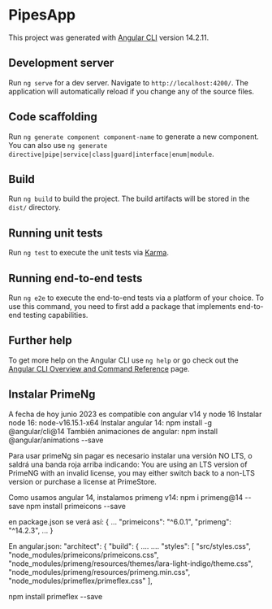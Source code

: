 # PipesApp

This project was generated with [Angular CLI](https://github.com/angular/angular-cli) version 14.2.11.

## Development server

Run `ng serve` for a dev server. Navigate to `http://localhost:4200/`. The application will automatically reload if you change any of the source files.

## Code scaffolding

Run `ng generate component component-name` to generate a new component. You can also use `ng generate directive|pipe|service|class|guard|interface|enum|module`.

## Build

Run `ng build` to build the project. The build artifacts will be stored in the `dist/` directory.

## Running unit tests

Run `ng test` to execute the unit tests via [Karma](https://karma-runner.github.io).

## Running end-to-end tests

Run `ng e2e` to execute the end-to-end tests via a platform of your choice. To use this command, you need to first add a package that implements end-to-end testing capabilities.

## Further help

To get more help on the Angular CLI use `ng help` or go check out the [Angular CLI Overview and Command Reference](https://angular.io/cli) page.

## Instalar PrimeNg

A fecha de hoy junio 2023 es compatible con angular v14 y node 16
Instalar node 16: node-v16.15.1-x64
Instalar angular 14: npm install -g @angular/cli@14
También animaciones de angular: npm install @angular/animations --save

Para usar primeNg sin pagar es necesario instalar una versión NO LTS, o saldrá una banda roja arriba indicando:
You are using an LTS version of PrimeNG with an invalid license, you may either switch back to a non-LTS version or purchase a license at PrimeStore.

Como usamos angular 14, instalamos primeng v14:
npm i primeng@14 --save
npm install primeicons --save

en package.json se verá así:
{
...
  "primeicons": "^6.0.1",
  "primeng": "^14.2.3",
...
}

En angular.json:
      "architect": {
        "build": {
	    ....
	    ....
            "styles": [
              "src/styles.css",
              "node_modules/primeicons/primeicons.css",
              "node_modules/primeng/resources/themes/lara-light-indigo/theme.css",
              "node_modules/primeng/resources/primeng.min.css",
              "node_modules/primeflex/primeflex.css"
            ],

npm install primeflex --save
